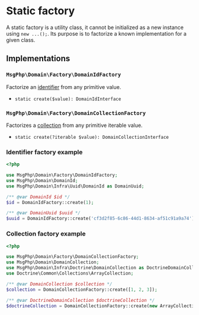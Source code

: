 # Static factory

A static factory is a utility class, it cannot be initialized as a new instance using `new ...();`. Its purpose is to
factorize a known implementation for a given class.

## Implementations

### `MsgPhp\Domain\Factory\DomainIdFactory`

Factorize an [identifier](../identifiers.md) from any primitive value.

- `static create($value): DomainIdInterface`

### `MsgPhp\Domain\Factory\DomainCollectionFactory`

Factorizes a [collection](../collections.md) from any primitive iterable value.

- `static create(?iterable $value): DomainCollectionInterface`

### Identifier factory example

```php
<?php

use MsgPhp\Domain\Factory\DomainIdFactory;
use MsgPhp\Domain\DomainId;
use MsgPhp\Domain\Infra\Uuid\DomainId as DomainUuid;

/** @var DomainId $id */
$id = DomainIdFactory::create(1);

/** @var DomainUuid $uuid */
$uuid = DomainIdFactory::create('cf3d2f85-6c86-44d1-8634-af51c91a9a74');
```

### Collection factory example

```php
<?php

use MsgPhp\Domain\Factory\DomainCollectionFactory;
use MsgPhp\Domain\DomainCollection;
use MsgPhp\Domain\Infra\Doctrine\DomainCollection as DoctrineDomainCollection;
use Doctrine\Common\Collections\ArrayCollection;

/** @var DomainCollection $collection */
$collection = DomainCollectionFactory::create([1, 2, 3]);

/** @var DoctrineDomainCollection $doctrineCollection */
$doctrineCollection = DomainCollectionFactory::create(new ArrayCollection([1, 2, 3]));
```
